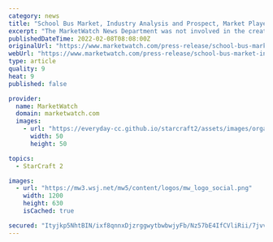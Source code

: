 ```yaml
---
category: news
title: "School Bus Market, Industry Analysis and Prospect, Market Players – Collins Industries, Starcraft Bus, Trans Tech – 2022 – 2027"
excerpt: "The MarketWatch News Department was not involved in the creation of this content. Feb 08, 2022 (Heraldkeepers) -- The \"School Bus\" Market report provides a detailed analysis of global market size, regional and country-level market size, segmentation market ..."
publishedDateTime: 2022-02-08T08:08:00Z
originalUrl: "https://www.marketwatch.com/press-release/school-bus-market-industry-analysis-and-prospect-market-players-collins-industries-starcraft-bus-trans-tech-2022-2027-2022-02-08"
webUrl: "https://www.marketwatch.com/press-release/school-bus-market-industry-analysis-and-prospect-market-players-collins-industries-starcraft-bus-trans-tech-2022-2027-2022-02-08"
type: article
quality: 9
heat: 9
published: false

provider:
  name: MarketWatch
  domain: marketwatch.com
  images:
    - url: "https://everyday-cc.github.io/starcraft2/assets/images/organizations/marketwatch.com-50x50.jpg"
      width: 50
      height: 50

topics:
  - StarCraft 2

images:
  - url: "https://mw3.wsj.net/mw5/content/logos/mw_logo_social.png"
    width: 1200
    height: 630
    isCached: true

secured: "Ityjkp5NhtBIN/ixf8qnnxDjzrggwytbwbwjyFb/Nz57bE4IfCVliRii/7jvvZl7S0qsUxQiiIL1S1pfBNqRJthRj0k08lsn7fY5OxDjRofd7TzKvZYOsit4VAcTtrfEhIi7xgVIaqpJD7akuuFLd98eYT5sTZW8YnZsDzvxpGWjRz/NuE1kC6mwtha6lHzJSnnDFf/5EmRqexi29ocra8vm6aWi415163ga3ipP/XuXgShpMJn95usPcYtSN1gWmmPYN+hSE4CNkkYDJW9Mpz8xRYCAx8OHv1lBYQgpWAPrTRZxn9ShHNDnjI+4sZI724izIzRA+Y1xjnIv1WpsnzILj8adxd43kknNQfg9qWg=;vRaUFxCvYN1bE9AiKDx6Kg=="
---
```


